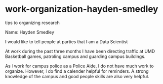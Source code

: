# work-organization-hayden-smedley
tips to organizing research

Name: Hayden Smedley

I would like to tell people at parties that I am a Data Scientist

At work during the past three months I have been directing traffic at UMD Basketball games, patroling campus and guarding campus buildings.

As I work for campus police as a Police Aide, I do not have much work to organize. However, I do find a calender helpful for reminders. A strong knowledge of the campus and good people skills are also very helpful.
